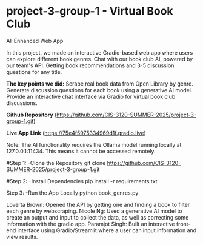 # project-3-group-1 - Virtual Book Club
AI-Enhanced Web App
<!-- purpose of the program --> In this project, we made an interactive Gradio-based web app where users can explore different book genres.  Chat with our book club AI, powered by our team's API. Getting book recommendations and 3-5 discussion questions for any title.

**The key points we did:**
Scrape real book data from Open Library by genre.
Generate discussion questions for each book using a generative AI model.
Provide an interactive chat interface via Gradio for virtual book club discussions.

**Github Repository** (https://github.com/CIS-3120-SUMMER-2025/project-3-group-1.git)

**Live App Link** (https://75e4f5975334969d1f.gradio.live)
<!-- how to run the program --> 

Note: The AI functionality requires the Ollama model running locally at 127.0.0.1:11434. This means it cannot be accessed remotely.

#Step 1: 
-Clone the Repository 
git clone https://github.com/CIS-3120-SUMMER-2025/project-3-group-1.git

#Step 2: 
-Install Dependencies 
pip install -r requirements.txt

Step 3:
-Run the App Locally
python book_genres.py


<!-- each member's contributions -->
Loverta Brown: Opened the API by getting one and finding a book to filter each genre by webscraping. 
Nicole Ng: Used a generative AI model to create an output and input to collect the data, as well as correcting some information with the gradio app.
Paramjot Singh: Built an interactive front-end interface using Gradio/Streamlit where a user can input information and view results.
